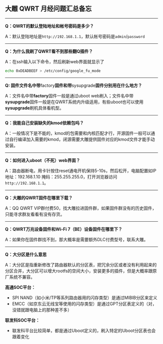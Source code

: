## 大雕 QWRT 月经问题汇总备忘

---
**Q：QWRT的默认登陆地址和帐号密码是多少？**

A：默认登陆地址是`http://192.168.1.1`，默认帐号密码是`admin`/`password`

---

**Q：为什么我刷了QWRT看不到那些翻Q插件？**

A：在ssh输入以下命令，然后刷新web界面就显示了
```bash
echo 0xDEADBEEF > /etc/config/google_fu_mode
```
---
**Q: 固件文件名中带**factory**固件和带**sysupgrade**固件分别用在什么地方？**

A：文件名中带**factory**固件一般是通过uboot web刷入；文件名中带**sysupgrade**固件一般是在QWRT系统内升级适用，有些uboot也可以使用**sysupgrade**刷机具体看机型。

---
**Q：我能自己安装缺失的kmod依赖包吗？**

A：一般情况下是不能的，kmod的包需要和内核匹配才行，开源固件一般可以通过自行编译加入需要的kmod，闭源需要大雕提供固件对应的kmod文件才能手动安装。

---
**Q：如何进入uboot（不死）web界面？**

A：路由器断电，用卡针按住reset通电开机保持5-10s，然后松开，电脑配置如IP地址：192.168.1.10 掩码：255.255.255.0，打开浏览器访问`http://192.168.1.1`。

---
**Q：大雕的QWRT固件在哪里下载？**

A：QQ QWRT VIP群付费50，找大雕拉进固件群，如果固件群没有的历史固件，只能寻求群友看看有没有存货。

---
**Q：QWRT万兆设备固件和Wi-Fi 7（BE）设备固件在哪里下？**

A：如果你在固件群找不到，那大概率是需要额外DLC付费型号，联系大雕。

---
**Q：大分区是什么意思**

A：大分区是指重新修改了路由器默认的分区表，把冗余分区或者没有利用起来的分区合并，大分区可以增大rootfs的空间大小，安装更多的插件，但是大概率跟原厂系统不兼容。

**高通SOC平台：**
- SPI NAND（如小米/TP等系列路由器用的闪存类型）是通过MIBIB分区来定义
- EMCC（如京东云无线宝等使用的闪存类型）是通过GPT分区表定义的（对，没错就跟电脑上的那种差不多）

**联发科SOC平台：**
- 联发科平台比较简单，都是通过Uboot定义的，刷入特定的Uboot分区表也会跟着变化
